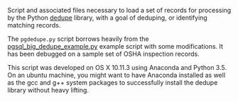 Script and associated files necessary to load a set of records for
processing by the Python [dedupe](http://dedupe.readthedocs.org)
library, with a goal of deduping, or identifying matching records.

The ```pgdedupe.py``` script borrows heavily from the
[pgsql_big_dedupe_example.py](http://datamade.github.io/dedupe-examples/docs/pgsql_big_dedupe_example.html)
example script with some modifications.  It has been debugged on a
sample set of OSHA inspection records.

This script was developed on OS X 10.11.3 using Anaconda and Python
3.5.  On an ubuntu machine, you might want to have Anaconda installed
as well as the gcc and g++ system packages to successfully install
the dedupe library without heavy lifting.
